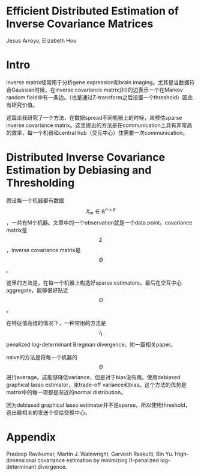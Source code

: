 # Efficient Distributed Estimation of Inverse Covariance Matrices

Jesus Arroyo, Elizabeth Hou

# Intro

inverse matrix经常用于分析gene expression和brain imaging。尤其是当数据符合Gaussian时候，在inverse covariance matrix非0的边表示一个在Markov random field中有一条边。（也是通过Z-transform之后设置一个threshold）因此有研究价值。

这篇论我研究了一个方法，在数据spread不同机器上的时候，来预估sparse inverse covariance matrix。这里提出的方法是在communication上具有非常高的效率，每一个机器和central hub（交互中心）住需要一次communication。

# Distributed Inverse Covariance Estimation by Debiasing and Thresholding

假设每一个机器都有数据$$X_m \in \mathbb{R}^{n \times p}$$，一共有M个机器。文章中的一个observation就是一个data point。covariance matrix是$$\Sigma$$，inverse covariance matrix是$$\Theta$$。

这里的方法是，在每一个机器上构造好sparse estimators，最后在交互中心aggregate，能够很好贴近$$\Theta$$。

在特征值高维的情况下，一种常用的方法是$$l_1$$ penalized log-determinant Bregman divergence。附一篇相关paper。

naive的方法是将每一个机器的$$\Theta$$进行average。这能够降低variance，但是对于bias没有用。使用debiased graphical lasso estimator，来trade-off variance和bias。这个方法的优势是matrix中的每一项都是渐近的normal distribution。

因为debiased graphical lasso estimator并不是sparse，所以使用threshold，选出最相关的发送个交给交换中心。

# Appendix

Pradeep Ravikumar, Martin J. Wainwright, Garvesh Raskutti, Bin Yu. High-dimensional covariance estimation by minimizing l1-penalized log-determinant divergence.